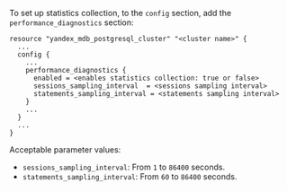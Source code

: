 To set up statistics collection, to the `config` section, add the `performance_diagnostics` section:

```hcl
resource "yandex_mdb_postgresql_cluster" "<cluster name>" {
  ...
  config {
    ...
    performance_diagnostics {
      enabled = <enables statistics collection: true or false>
      sessions_sampling_interval  = <sessions sampling interval>
      statements_sampling_interval = <statements sampling interval>
    }
    ...
  }
  ...
}
```

Acceptable parameter values:

- `sessions_sampling_interval`: From `1` to `86400` seconds.
- `statements_sampling_interval`: From `60` to `86400` seconds.
